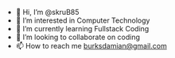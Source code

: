 - 👋 Hi, I’m @skruB85
- 👀 I’m interested in Computer Technology
- 🌱 I’m currently learning Fullstack Coding
- 💞️ I’m looking to collaborate on coding 
- 📫 How to reach me burksdamian@gmail.com

<!---
skruB85/skruB85 is a ✨ special ✨ repository because its `README.md` (this file) appears on your GitHub profile.
You can click the Preview link to take a look at your changes.
--->
